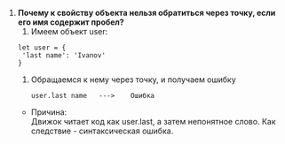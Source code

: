1. **Почему к свойству объекта нельзя обратиться через точку, если его имя содержит пробел?**
   1. Имеем объект user:
   ```
   let user = {
    'last name': 'Ivanov'
   }
   ```
   1. Обращаемся к нему через точку, и получаем ошибку
      ```
      user.last name   --->    Ошибка
      ```
   - Причина:  
     Движок читает код как user.last, а затем непонятное слово. Как следствие - синтаксическая ошибка.
